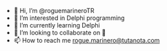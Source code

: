 - 👋 Hi, I’m @roguemarineroTR
- 👀 I’m interested in Delphi programming
- 🌱 I’m currently learning Delphi
- 💞️ I’m looking to collaborate on 🤔
- 📫 How to reach me rogue.marinero@tutanota.com

<!---
roguemarineroTR/roguemarineroTR is a ✨ special ✨ repository because its `README.md` (this file) appears on your GitHub profile.
You can click the Preview link to take a look at your changes.
--->
